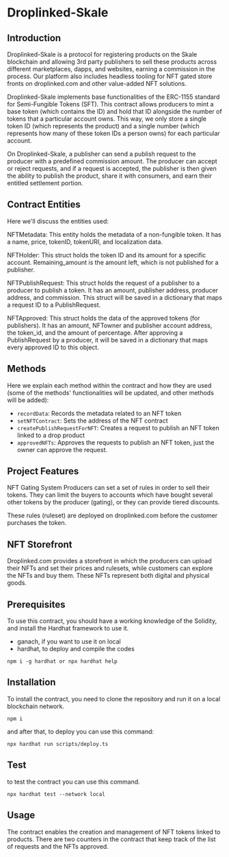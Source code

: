 # Droplinked-Skale

## Introduction
Droplinked-Skale is a protocol for registering products on the Skale blockchain and allowing 3rd party publishers to sell these products across different marketplaces, dapps, and websites, earning a commission in the process. Our platform also includes headless tooling for NFT gated store fronts on droplinked.com and other value-added NFT solutions.

Droplinked-Skale implements base functionalities of the ERC-1155 standard for Semi-Fungible Tokens (SFT). This contract allows producers to mint a base token (which contains the ID) and hold that ID alongside the number of tokens that a particular account owns. This way, we only store a single token ID (which represents the product) and a single number (which represents how many of these token IDs a person owns) for each particular account.

On Droplinked-Skale, a publisher can send a publish request to the producer with a predefined commission amount. The producer can accept or reject requests, and if a request is accepted, the publisher is then given the ability to publish the product, share it with consumers, and earn their entitled settlement portion.

## Contract Entities
Here we'll discuss the entities used:

NFTMetadata: This entity holds the metadata of a non-fungible token. It has a name, price, tokenID, tokenURI, and localization data.

NFTHolder: This struct holds the token ID and its amount for a specific account. Remaining_amount is the amount left, which is not published for a publisher.

NFTPublishRequest: This struct holds the request of a publisher to a producer to publish a token. It has an  amount, publisher address, producer address, and commission. This struct will be saved in a dictionary that maps a request ID to a PublishRequest.

NFTApproved: This struct holds the data of the approved tokens (for publishers). It has an amount, NFTowner and publisher account address, the token_id, and the amount of percentage. After approving a PublishRequest by a producer, it will be saved in a dictionary that maps every approved ID to this object.

## Methods
Here we explain each method within the contract and how they are used (some of the methods' functionalities will be updated, and other methods will be added):

- `recordData`: Records the metadata related to an NFT token
- `setNFTContract`: Sets the address of the NFT contract
- `createPublishRequestForNFT`: Creates a request to publish an NFT token linked to a drop product
- `approvedNFTs`: Approves the requests to publish an NFT token, just the owner can approve the request.

## Project Features
NFT Gating System
Producers can set a set of rules in order to sell their tokens. They can limit the buyers to accounts which have bought several other tokens by the producer (gating), or they can provide tiered discounts.

These rules (ruleset) are deployed on droplinked.com before the customer purchases the token.

## NFT Storefront
Droplinked.com provides a storefront in which the producers can upload their NFTs and set their prices and rulesets, while customers can explore the NFTs and buy them. These NFTs represent both digital and physical goods.

## Prerequisites

To use this contract, you should have a working knowledge of the Solidity, and install the Hardhat framework to use it.

- ganach, if you want to use it on local
- hardhat, to deploy and compile the codes

```shell
npm i -g hardhat or npx hardhat help
```

## Installation

To install the contract, you need to clone the repository and run it on a local blockchain network. 

```shell
npm i
```
and after that, to deploy you can use this command:
```shell
npx hardhat run scripts/deploy.ts
```

## Test
to test the contract you can use this command.

```shell
npx hardhat test --network local
```

## Usage

The contract enables the creation and management of NFT tokens linked to products. There are two counters in the contract that keep track of the list of requests and the NFTs approved. 


